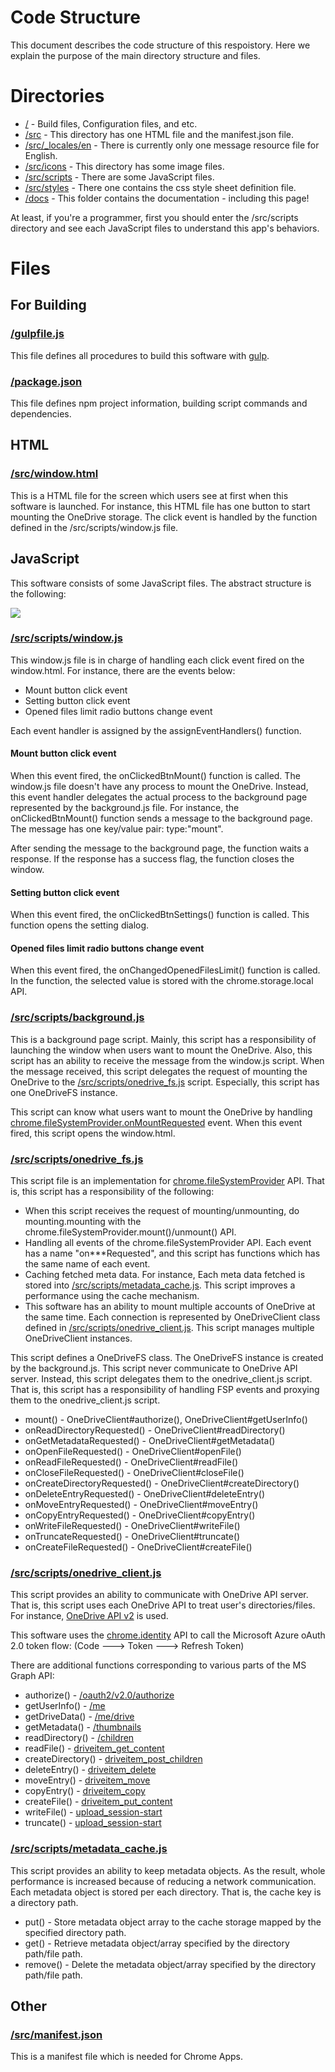# Code Structure

This document describes the code structure of this respoistory.  Here we explain the purpose of the main directory structure and files.

# Directories

* [/](https://github.com/rooey/chromeos-filesystem-onedrive) - Build files, Configuration files, and etc.
* [/src](https://github.com/rooey/chromeos-filesystem-onedrive/tree/master/src) - This directory has one HTML file and the manifest.json file.
* [/src/_locales/en](https://github.com/rooey/chromeos-filesystem-onedrive/tree/master/src/_locales/en) - There is currently only one message resource file for English.
* [/src/icons](https://github.com/rooey/chromeos-filesystem-onedrive/tree/master/src/icons) - This directory has some image files.
* [/src/scripts](https://github.com/rooey/chromeos-filesystem-onedrive/tree/master/src/scripts) - There are some JavaScript files.
* [/src/styles](https://github.com/rooey/chromeos-filesystem-onedrive/tree/master/src/styles) - There one contains the css style sheet definition file.
* [/docs](https://github.com/rooey/chromeos-filesystem-onedrive/tree/master/docs) - This folder contains the documentation - including this page!

At least, if you're a programmer, first you should enter the /src/scripts directory and see each JavaScript files to understand this app's behaviors.

# Files

## For Building

### [/gulpfile.js](https://github.com/rooey/chromeos-filesystem-onedrive/blob/master/gulpfile.js)

This file defines all procedures to build this software with [gulp](https://gulpjs.com/).

### [/package.json](https://github.com/rooey/chromeos-filesystem-onedrive/blob/master/package.json)

This file defines npm project information, building script commands and dependencies.

## HTML

### [/src/window.html](https://github.com/rooey/chromeos-filesystem-onedrive/blob/master/src/window.html)

This is a HTML file for the screen which users see at first when this software is launched. For instance, this HTML file has one button to start mounting the OneDrive storage. The click event is handled by the function defined in the /src/scripts/window.js file.

## JavaScript

This software consists of some JavaScript files. The abstract structure is the following:

<img src="https://raw.githubusercontent.com/rooey/chromeos-filesystem-onedrive/master/docs/code_structure.png">

### [/src/scripts/window.js](https://github.com/rooey/chromeos-filesystem-onedrive/blob/master/src/scripts/window.js)

This window.js file is in charge of handling each click event fired on the window.html. For instance, there are the events below:

* Mount button click event
* Setting button click event
* Opened files limit radio buttons change event

Each event handler is assigned by the assignEventHandlers() function.

#### Mount button click event

When this event fired, the onClickedBtnMount() function is called. The window.js file doesn't have any process to mount the OneDrive. Instead, this event handler delegates the actual process to the background page represented by the background.js file. For instance, the onClickedBtnMount() function sends a message to the background page. The message has one key/value pair: type:"mount".

After sending the message to the background page, the function waits a response. If the response has a success flag, the function closes the window.

#### Setting button click event

When this event fired, the onClickedBtnSettings() function is called. This function opens the setting dialog.

#### Opened files limit radio buttons change event

When this event fired, the onChangedOpenedFilesLimit() function is called. In the function, the selected value is stored with the chrome.storage.local API.

### [/src/scripts/background.js](https://github.com/rooey/chromeos-filesystem-onedrive/blob/master/src/scripts/background.js)

This is a background page script. Mainly, this script has a responsibility of launching the window when users want to mount the OneDrive. Also, this script has an ability to receive the message from the window.js script. When the message received, this script delegates the request of mounting the OneDrive to the [/src/scripts/onedrive_fs.js](https://github.com/rooey/chromeos-filesystem-onedrive/blob/master/src/scripts/onedrive_fs.js) script. Especially, this script has one OneDriveFS instance.

This script can know what users want to mount the OneDrive by handling [chrome.fileSystemProvider.onMountRequested](https://developer.chrome.com/extensions/fileSystemProvider#event-onMountRequested) event. When this event fired, this script opens the window.html.

### [/src/scripts/onedrive_fs.js](https://github.com/rooey/chromeos-filesystem-onedrive/blob/master/src/scripts/onedrive_fs.js)

This script file is an implementation for [chrome.fileSystemProvider](https://developer.chrome.com/apps/fileSystemProvider) API. That is, this script has a responsibility of the following:

* When this script receives the request of mounting/unmounting, do mounting.mounting with the chrome.fileSystemProvider.mount()/unmount() API.
* Handling all events of the chrome.fileSystemProvider API. Each event has a name "on\***Requested", and this script has functions which has the same name of each event.
* Caching fetched meta data. For instance, Each meta data fetched is stored into [/src/scripts/metadata_cache.js](https://github.com/rooey/chromeos-filesystem-onedrive/blob/master/src/scripts/metadata_cache.js). This script improves a performance using the cache mechanism.
* This software has an ability to mount multiple accounts of OneDrive at the same time. Each connection is represented by OneDriveClient class defined in [/src/scripts/onedrive_client.js](https://github.com/rooey/chromeos-filesystem-onedrive/blob/master/src/scripts/onedrive_client.js). This script manages multiple OneDriveClient instances.

This script defines a OneDriveFS class. The OneDriveFS instance is created by the background.js. This script never communicate to OneDrive API server. Instead, this script delegates them to the onedrive_client.js script. That is, this script has a responsibility of handling FSP events and proxying them to the onedrive_client.js script.

* mount() - OneDriveClient#authorize(), OneDriveClient#getUserInfo()
* onReadDirectoryRequested() - OneDriveClient#readDirectory()
* onGetMetadataRequested() - OneDriveClient#getMetadata()
* onOpenFileRequested() - OneDriveClient#openFile()
* onReadFileRequested() - OneDriveClient#readFile()
* onCloseFileRequested() - OneDriveClient#closeFile()
* onCreateDirectoryRequested() - OneDriveClient#createDirectory()
* onDeleteEntryRequested() - OneDriveClient#deleteEntry()
* onMoveEntryRequested() - OneDriveClient#moveEntry()
* onCopyEntryRequested() - OneDriveClient#copyEntry()
* onWriteFileRequested() - OneDriveClient#writeFile()
* onTruncateRequested() - OneDriveClient#truncate()
* onCreateFileRequested() - OneDriveClient#createFile()

### [/src/scripts/onedrive_client.js](https://github.com/rooey/chromeos-filesystem-onedrive/blob/master/src/scripts/onedrive_client.js)

This script provides an ability to communicate with OneDrive API server. That is, this script uses each OneDrive API to treat user's directories/files. For instance, [OneDrive API v2](https://www.onedrive.com/developers/documentation/http/overview) is used.

This software uses the [chrome.identity](https://developer.chrome.com/extensions/identity) API to call the Microsoft Azure oAuth 2.0 token flow: (Code ---> Token ---> Refresh Token)

There are additional functions corresponding to various parts of the MS Graph API:

* authorize() - [/oauth2/v2.0/authorize](https://docs.microsoft.com/en-us/graph/auth-overview)
* getUserInfo() - [/me](https://docs.microsoft.com/en-us/graph/api/user-get?view=graph-rest-1.0)
* getDriveData() - [/me/drive](https://docs.microsoft.com/en-us/graph/api/drive-get?view=graph-rest-1.0)
* getMetadata() - [/thumbnails](https://docs.microsoft.com/en-us/onedrive/developer/rest-api/api/driveitem_list_thumbnails?view=odsp-graph-online)
* readDirectory() - [/children](https://docs.microsoft.com/en-us/onedrive/developer/rest-api/api/driveitem_list_children?view=odsp-graph-online)
* readFile() - [driveitem_get_content](https://docs.microsoft.com/en-us/onedrive/developer/rest-api/api/driveitem_get_content?view=odsp-graph-online)
* createDirectory() - [driveitem_post_children](https://docs.microsoft.com/en-us/onedrive/developer/rest-api/api/driveitem_post_children?view=odsp-graph-online)
* deleteEntry() - [driveitem_delete](https://docs.microsoft.com/en-us/onedrive/developer/rest-api/api/driveitem_delete?view=odsp-graph-online)
* moveEntry() - [driveitem_move](https://docs.microsoft.com/en-us/onedrive/developer/rest-api/api/driveitem_move?view=odsp-graph-online)
* copyEntry() - [driveitem_copy](https://docs.microsoft.com/en-us/onedrive/developer/rest-api/api/driveitem_copy?view=odsp-graph-online)
* createFile() - [driveitem_put_content](https://docs.microsoft.com/en-us/onedrive/developer/rest-api/api/driveitem_put_content?view=odsp-graph-online)
* writeFile() - [upload_session-start](https://docs.microsoft.com/en-us/onedrive/developer/rest-api/api/driveitem_createuploadsession?view=odsp-graph-online)
* truncate() - [upload_session-start](https://docs.microsoft.com/en-us/onedrive/developer/rest-api/api/driveitem_createuploadsession?view=odsp-graph-online)

### [/src/scripts/metadata_cache.js](https://github.com/rooey/chromeos-filesystem-onedrive/blob/master/src/scripts/metadata_cache.js)

This script provides an ability to keep metadata objects. As the result, whole performance is increased because of reducing a network communication. Each metadata object is stored per each directory. That is, the cache key is a directory path.

* put() - Store metadata object array to the cache storage mapped by the specified directory path.
* get() - Retrieve metadata object/array specified by the directory path/file path.
* remove() - Delete the metadata object/array specified by the directory path/file path.

## Other

### [/src/manifest.json](https://github.com/rooey/chromeos-filesystem-onedrive/blob/master/src/manifest.json)

This is a manifest file which is needed for Chrome Apps.

